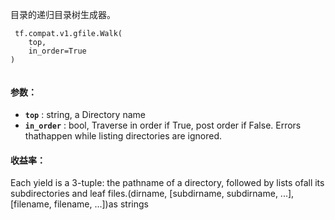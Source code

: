 目录的递归目录树生成器。

```
 tf.compat.v1.gfile.Walk(
    top,
    in_order=True
)
 
```

#### 参数：
- **`top`** : string, a Directory name
- **`in_order`** : bool, Traverse in order if True, post order if False.  Errors thathappen while listing directories are ignored.


#### 收益率：
Each yield is a 3-tuple:  the pathname of a directory, followed by lists ofall its subdirectories and leaf files.(dirname, [subdirname, subdirname, ...], [filename, filename, ...])as strings

